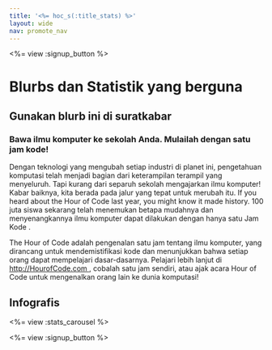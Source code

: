 ```yaml
---
title: '<%= hoc_s(:title_stats) %>'
layout: wide
nav: promote_nav
---
```



<a id="blurb"></a>

<%= view :signup_button %>

# Blurbs dan Statistik yang berguna

## Gunakan blurb ini di suratkabar

### Bawa ilmu komputer ke sekolah Anda. Mulailah dengan satu jam kode!

Dengan teknologi yang mengubah setiap industri di planet ini, pengetahuan komputasi telah menjadi bagian dari keterampilan terampil yang menyeluruh. Tapi kurang dari separuh sekolah mengajarkan ilmu komputer! Kabar baiknya, kita berada pada jalur yang tepat untuk merubah itu. If you heard about the Hour of Code last year, you might know it made history. 100 juta siswa sekarang telah menemukan betapa mudahnya dan menyenangkannya ilmu komputer dapat dilakukan dengan hanya satu Jam Kode .

The Hour of Code adalah pengenalan satu jam tentang ilmu komputer, yang dirancang untuk mendemistifikasi kode dan menunjukkan bahwa setiap orang dapat mempelajari dasar-dasarnya. Pelajari lebih lanjut di [ http://HourofCode.com ](http://HourofCode.com), cobalah satu jam sendiri, atau ajak acara Hour of Code untuk mengenalkan orang lain ke dunia komputasi!

<a id="infographics"></a>

## Infografis

<%= view :stats_carousel %>

<%= view :signup_button %>